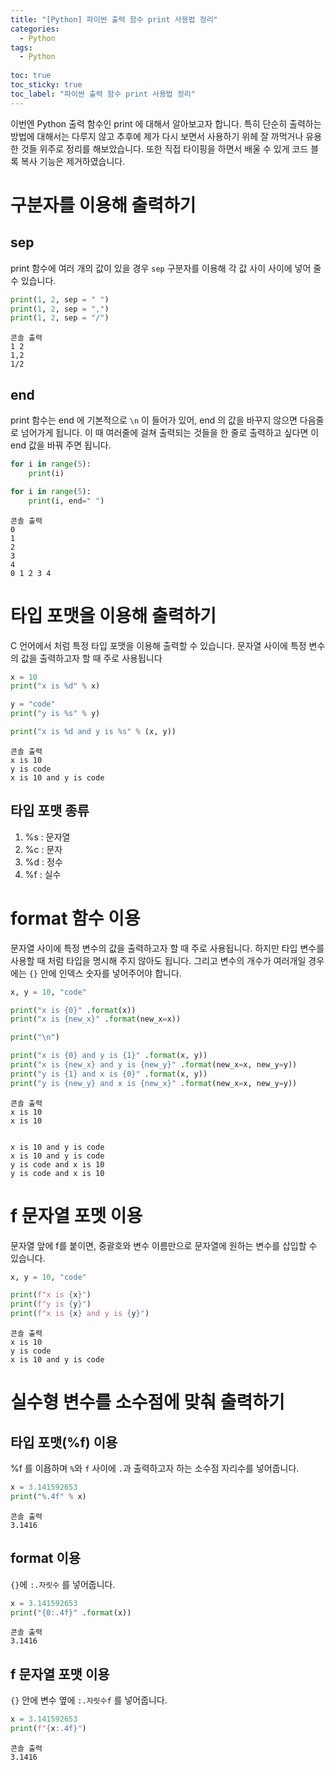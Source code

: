 ```yaml
---
title: "[Python] 파이썬 출력 함수 print 사용법 정리"
categories:
  - Python
tags:
  - Python
  
toc: true
toc_sticky: true
toc_label: "파이썬 출력 함수 print 사용법 정리"
---
```


이번엔 Python 출력 함수인 print 에 대해서 알아보고자 합니다. 특히 단순히 출력하는 방법에 대해서는 다루지 않고 추후에 제가 다시 보면서 사용하기 위헤 잘 까먹거나 유용한 것들 위주로 정리를 해보았습니다. 또한 직접 타이핑을 하면서 배울 수 있게 코드 블록 복사 기능은 제거하였습니다.

# 구분자를 이용해 출력하기

## sep

print 함수에 여러 개의 값이 있을 경우 `sep` 구분자를 이용해 각 값 사이 사이에 넣어 줄 수 있습니다.

```python
print(1, 2, sep = " ")
print(1, 2, sep = ",")
print(1, 2, sep = "/")
```

```
콘솔 출력
1 2
1,2
1/2
```

## end

print 함수는 end 에 기본적으로 `\n` 이 들어가 있어, end 의 값을 바꾸지 않으면 다음줄로 넘어가게 됩니다. 이 때 여러줄에 걸쳐 출력되는 것들을 한 줄로 출력하고 싶다면 이 end 값을 바꿔 주면 됩니다.

```python
for i in range(5):
    print(i)

for i in range(5):
    print(i, end=" ")
```

```
콘솔 출력
0
1
2
3
4
0 1 2 3 4 
```

# 타입 포맷을 이용해 출력하기

C 언어에서 처럼 특정 타입 포맷을 이용해 출력할 수 있습니다. 문자열 사이에 특정 변수의 값을 출력하고자 할 때 주로 사용됩니다

```python
x = 10
print("x is %d" % x)

y = "code"
print("y is %s" % y)

print("x is %d and y is %s" % (x, y))
```

```
콘솔 출력
x is 10
y is code
x is 10 and y is code
```

## 타입 포맷 종류

1. %s : 문자열
2. %c : 문자
3. %d : 정수
4. %f : 실수

# format 함수 이용

문자열 사이에 특정 변수의 값을 출력하고자 할 때 주로 사용됩니다. 하지만 타입 변수를 사용할 때 처럼 타입을 명시해 주지 않아도 됩니다. 그리고 변수의 개수가 여러개일 경우에는 `{}` 안에 인덱스 숫자를 넣어주어야 합니다.

```python
x, y = 10, "code"

print("x is {0}" .format(x))
print("x is {new_x}" .format(new_x=x))

print("\n")

print("x is {0} and y is {1}" .format(x, y))
print("x is {new_x} and y is {new_y}" .format(new_x=x, new_y=y))
print("y is {1} and x is {0}" .format(x, y))
print("y is {new_y} and x is {new_x}" .format(new_x=x, new_y=y))
```

```
콘솔 출력
x is 10
x is 10


x is 10 and y is code
x is 10 and y is code
y is code and x is 10
y is code and x is 10
```

# f 문자열 포멧 이용

문자열 앞에 f를 붙이면, 중괄호와 변수 이름만으로 문자열에 원하는 변수를 삽입할 수 있습니다.

```python
x, y = 10, "code"

print(f"x is {x}")
print(f"y is {y}")
print(f"x is {x} and y is {y}")
```

```
콘솔 출력
x is 10
y is code
x is 10 and y is code
```

# 실수형 변수를 소수점에 맞춰 출력하기

## 타입 포맷(%f) 이용

%f 를 이욥하며 `%`와 `f` 사이에 `.`과 출력하고자 하는 소수점 자리수를 넣어줍니다.

```python
x = 3.141592653
print("%.4f" % x)
```

```
콘솔 출력
3.1416
```

## format 이용

`{}`에 `:.자릿수` 를 넣어줍니다.

```python
x = 3.141592653
print("{0:.4f}" .format(x))
```

```
콘솔 출력
3.1416
```

## f 문자열 포맷 이용

`{}` 안에 변수 옆에 `:.자릿수f` 를 넣어줍니다.

```python
x = 3.141592653
print(f"{x:.4f}")
```

```
콘솔 출력
3.1416
```